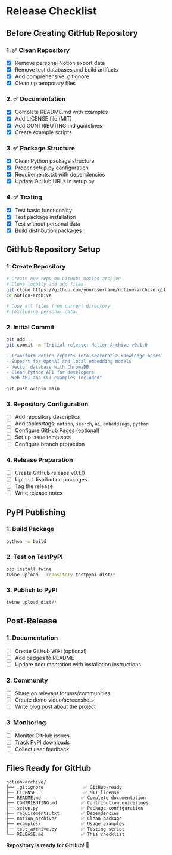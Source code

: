 # Release Checklist

## Before Creating GitHub Repository

### 1. ✅ Clean Repository
- [x] Remove personal Notion export data
- [x] Remove test databases and build artifacts
- [x] Add comprehensive .gitignore
- [x] Clean up temporary files

### 2. ✅ Documentation
- [x] Complete README.md with examples
- [x] Add LICENSE file (MIT)
- [x] Add CONTRIBUTING.md guidelines
- [x] Create example scripts

### 3. ✅ Package Structure
- [x] Clean Python package structure
- [x] Proper setup.py configuration
- [x] Requirements.txt with dependencies
- [x] Update GitHub URLs in setup.py

### 4. ✅ Testing
- [x] Test basic functionality
- [x] Test package installation
- [x] Test without personal data
- [x] Build distribution packages

## GitHub Repository Setup

### 1. Create Repository
```bash
# Create new repo on GitHub: notion-archive
# Clone locally and add files
git clone https://github.com/yourusername/notion-archive.git
cd notion-archive

# Copy all files from current directory
# (excluding personal data)
```

### 2. Initial Commit
```bash
git add .
git commit -m "Initial release: Notion Archive v0.1.0

- Transform Notion exports into searchable knowledge bases
- Support for OpenAI and local embedding models  
- Vector database with ChromaDB
- Clean Python API for developers
- Web API and CLI examples included"

git push origin main
```

### 3. Repository Configuration
- [ ] Add repository description
- [ ] Add topics/tags: `notion`, `search`, `ai`, `embeddings`, `python`
- [ ] Configure GitHub Pages (optional)
- [ ] Set up issue templates
- [ ] Configure branch protection

### 4. Release Preparation
- [ ] Create GitHub release v0.1.0
- [ ] Upload distribution packages
- [ ] Tag the release
- [ ] Write release notes

## PyPI Publishing

### 1. Build Package
```bash
python -m build
```

### 2. Test on TestPyPI
```bash
pip install twine
twine upload --repository testpypi dist/*
```

### 3. Publish to PyPI
```bash
twine upload dist/*
```

## Post-Release

### 1. Documentation
- [ ] Create GitHub Wiki (optional)
- [ ] Add badges to README
- [ ] Update documentation with installation instructions

### 2. Community
- [ ] Share on relevant forums/communities
- [ ] Create demo video/screenshots
- [ ] Write blog post about the project

### 3. Monitoring
- [ ] Monitor GitHub issues
- [ ] Track PyPI downloads
- [ ] Collect user feedback

## Files Ready for GitHub

```
notion-archive/
├── .gitignore               ✅ GitHub-ready
├── LICENSE                  ✅ MIT license
├── README.md               ✅ Complete documentation  
├── CONTRIBUTING.md         ✅ Contribution guidelines
├── setup.py                ✅ Package configuration
├── requirements.txt        ✅ Dependencies
├── notion_archive/         ✅ Clean package
├── examples/               ✅ Usage examples
├── test_archive.py         ✅ Testing script
└── RELEASE.md              ✅ This checklist
```

**Repository is ready for GitHub! 🚀**